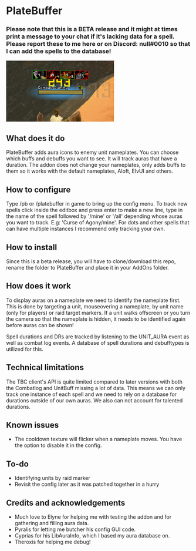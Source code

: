 # PlateBuffer

### Please note that this is a BETA release and it might at times print a message to your chat if it's lacking data for a spell. Please report these to me here or on Discord: null#0010 so that I can add the spells to the database!

![Screenshot](PlateBuffer.png)

## What does it do

PlateBuffer adds aura icons to enemy unit nameplates. You can choose which buffs and debuffs you want to see. It will track auras that have a duration. The addon does not change your nameplates, only adds buffs to them so it works with the default nameplates, Aloft, ElvUI and others.

## How to configure

Type /pb or /platebuffer in game to bring up the config menu. To track new spells click inside the editbox and press enter to make a new line, type in the name of the spell followed by '/mine' or '/all' depending whose auras you want to track. E.g: 'Curse of Agony/mine'. 
For dots and other spells that can have multiple instances I recommend only tracking your own.

## How to install

Since this is a beta release, you will have to clone/download this repo, rename the folder to PlateBuffer and place it in your AddOns folder.

## How does it work

To display auras on a nameplate we need to identify the nameplate first. This is done by targeting a unit, mouseovering a nameplate, by unit name (only for players) or raid target markers. If a unit walks offscreen or you turn the camera so that the nameplate is hidden, it needs to be identified again before auras can be shown!

Spell durations and DRs are tracked by listening to the UNIT_AURA event as well as combat log events. A database of spell durations and debufftypes is utilized for this.

## Technical limitations

The TBC client's API is quite limited compared to later versions with both the Combatlog and UnitBuff missing a lot of data. This means we can only track one instance of each spell and we need to rely on a database for durations outside of our own auras. We also can not account for talented durations.

## Known issues

* The cooldown texture will flicker when a nameplate moves. You have the option to disable it in the config.

## To-do

* Identifying units by raid marker
* Revisit the config later as it was patched together in a hurry

## Credits and acknowledgements

* Much love to Elyne for helping me with testing the addon and for gathering and filling aura data.
* Pyralis for letting me butcher his config GUI code.
* Cyprias for his LibAuraInfo, which I based my aura database on.
* Theroxis for helping me debug!
